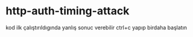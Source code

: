 # http-auth-timing-attack

kod ilk çalıştırıldıgında yanlış sonuc verebilir ctrl+c yapıp birdaha başlatın
